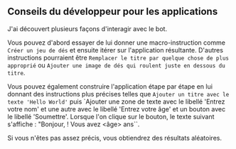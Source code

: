## Conseils du développeur pour les applications
J'ai découvert plusieurs façons d'interagir avec le bot.

Vous pouvez d'abord essayer de lui donner une macro-instruction comme `Créer un jeu de dés` et ensuite itérer sur l'application résultante. D'autres instructions pourraient être `Remplacer le titre par quelque chose de plus approprié` ou `Ajouter une image de dés qui roulent juste en dessous du titre`.

Vous pouvez également construire l'application étape par étape en lui donnant des instructions plus précises telles que `Ajouter un titre avec le texte 'Hello World'` puis `Ajouter une zone de texte avec le libellé 'Entrez votre nom' et une autre avec le libellé 'Entrez votre âge' et un bouton avec le libellé 'Soumettre'. Lorsque l'on clique sur le bouton, le texte suivant s'affiche : "Bonjour, <nom> ! Vous avez <âge> ans``.

Si vous n'êtes pas assez précis, vous obtiendrez des résultats aléatoires.